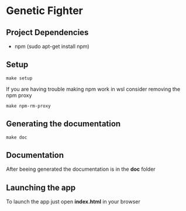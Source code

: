 # Genetic Fighter

## Project Dependencies

* npm (sudo apt-get install npm)

## Setup
```
make setup
```

If you are having trouble making npm work in wsl consider removing the npm proxy
```
make npm-rm-proxy
```

## Generating the documentation
```
make doc
```

## Documentation
After beeing generated the documentation is in the **doc** folder

## Launching the app
To launch the app just open **index.html** in your browser
